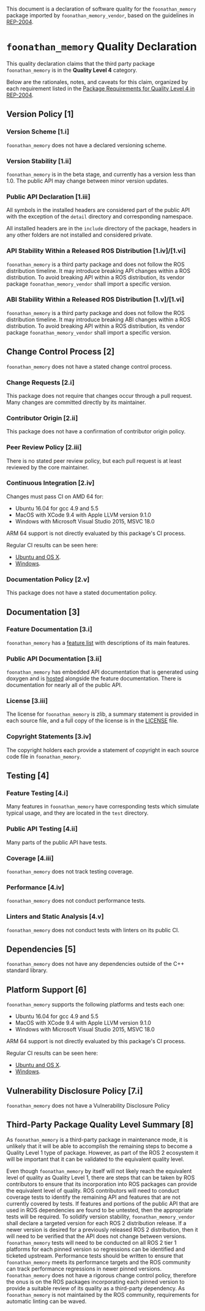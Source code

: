 This document is a declaration of software quality for the `foonathan_memory` package imported by `foonathan_memory_vendor`, based on the guidelines in [REP-2004](https://www.ros.org/reps/rep-2004.html).

# `foonathan_memory` Quality Declaration

This quality declaration claims that the third party package `foonathan_memory` is in the **Quality Level 4** category.

Below are the rationales, notes, and caveats for this claim, organized by each requirement listed in the [Package Requirements for Quality Level 4 in REP-2004](https://www.ros.org/reps/rep-2004.html).

## Version Policy [1]

### Version Scheme [1.i]

`foonathan_memory` does not have a declared versioning scheme.

### Version Stability [1.ii]

`foonathan_memory` is in the beta stage, and currently has a version less than 1.0. The public API may change between minor version updates.

### Public API Declaration [1.iii]

All symbols in the installed headers are considered part of the public API with the exception of the `detail` directory and corresponding namespace.

All installed headers are in the `include` directory of the package, headers in any other folders are not installed and considered private.

### API Stability Within a Released ROS Distribution [1.iv]/[1.vi]

`foonathan_memory` is a third party package and does not follow the ROS distribution timeline.
It may introduce breaking API changes within a ROS distribution.
To avoid breaking API within a ROS distribution, its vendor package `foonathan_memory_vendor` shall import a specific version.

### ABI Stability Within a Released ROS Distribution [1.v]/[1.vi]

`foonathan_memory` is a third party package and does not follow the ROS distribution timeline.
It may introduce breaking ABI changes within a ROS distribution.
To avoid breaking API within a ROS distribution, its vendor package `foonathan_memory_vendor` shall import a specific version.

## Change Control Process [2]

`foonathan_memory` does not have a stated change control process.

### Change Requests [2.i]

This package does not require that changes occur through a pull request.
Many changes are committed directly by its maintainer.

### Contributor Origin [2.ii]
This package does not have a confirmation of contributor origin policy.

### Peer Review Policy [2.iii]

There is no stated peer review policy, but each pull request is at least reviewed by the core maintainer.

### Continuous Integration [2.iv]

Changes must pass CI on AMD 64 for:
- Ubuntu 16.04 for gcc 4.9 and 5.5
- MacOS with XCode 9.4 with Apple LLVM version 9.1.0
- Windows with Microsoft Visual Studio 2015, MSVC 18.0

ARM 64 support is not directly evaluated by this package's CI process.

Regular CI results can be seen here:
* [Ubuntu and OS X](https://travis-ci.org/github/foonathan/memory).
* [Windows](https://ci.appveyor.com/project/foonathan/memory/branch/master).

### Documentation Policy [2.v]

This package does not have a stated documentation policy.

## Documentation [3]

### Feature Documentation [3.i]

`foonathan_memory` has a [feature list](https://foonathan.net/memory/index.html) with descriptions of its main features.

### Public API Documentation [3.ii]

`foonathan_memory` has embedded API documentation that is generated using doxygen and is [hosted](https://foonathan.net/memory/index.html) alongside the feature documentation.
There is documentation for nearly all of the public API.

### License [3.iii]

The license for `foonathan_memory` is zlib, a summary statement is provided in each source file, and a full copy of the license is in the [LICENSE](https://raw.githubusercontent.com/foonathan/memory/master/LICENSE) file.

### Copyright Statements [3.iv]

The copyright holders each provide a statement of copyright in each source code file in `foonathan_memory`.

## Testing [4]

### Feature Testing [4.i]

Many features in `foonathan_memory` have corresponding tests which simulate typical usage, and they are located in the `test` directory.

### Public API Testing [4.ii]

Many parts of the public API have tests.

### Coverage [4.iii]

`foonathan_memory` does not track testing coverage.

### Performance [4.iv]

`foonathan_memory` does not conduct performance tests.

### Linters and Static Analysis [4.v]

`foonathan_memory` does not conduct tests with linters on its public CI.

## Dependencies [5]

`foonathan_memory` does not have any dependencies outside of the C++ standard library.

## Platform Support [6]

`foonathan_memory` supports the following platforms and tests each one:
- Ubuntu 16.04 for gcc 4.9 and 5.5
- MacOS with XCode 9.4 with Apple LLVM version 9.1.0
- Windows with Microsoft Visual Studio 2015, MSVC 18.0

ARM 64 support is not directly evaluated by this package's CI process.

Regular CI results can be seen here:
* [Ubuntu and OS X](https://travis-ci.org/github/foonathan/memory).
* [Windows](https://ci.appveyor.com/project/foonathan/memory/branch/master).

## Vulnerability Disclosure Policy [7.i]

`foonathan_memory` does not have a Vulnerability Disclosure Policy


## Third-Party Package Quality Level Summary [8]

As `foonathan_memory` is a third-party package in maintenance mode, it is unlikely that it will be able to accomplish the remaining steps to become a Quality Level 1 type of package.
However, as part of the ROS 2 ecosystem it will be important that it can be validated to the equivalent quality level.

Even though `foonathan_memory` by itself will not likely reach the equivalent level of quality as Quality Level 1, there are steps that can be taken by ROS contributors to ensure that its incorporation into ROS packages can provide the equivalent level of quality.
ROS contributors will need to conduct coverage tests to identify the remaining API and features that are not currently covered by tests.
If features and portions of the public API that are used in ROS dependencies are found to be untested, then the appropriate tests will be required.
To solidify version stability, `foonathan_memory_vendor` shall declare a targeted version for each ROS 2 distribution release.
If a newer version is desired for a previously released ROS 2 distribution, then it will need to be verified that the API does not change between versions.
`foonathan_memory` tests will need to be conducted on all ROS 2 tier 1 platforms for each pinned version so regressions can be identified and ticketed upstream.
Performance tests should be written to ensure that `foonathan_memory` meets its performance targets and the ROS community can track performance regressions in newer pinned versions.
`foonathan_memory` does not have a rigorous change control policy, therefore the onus is on the ROS packages incorporating each pinned version to provide a suitable review of its quality as a third-party dependency. As `foonathan_memory` is not maintained by the ROS community, requirements for automatic linting can be waved.
